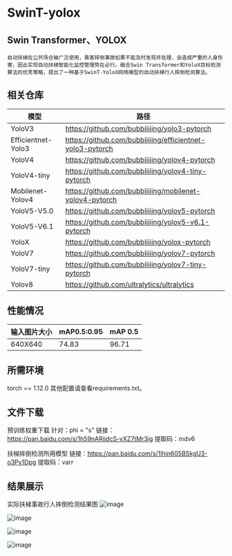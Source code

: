 # SwinT-yolox

Swin Transformer、YOLOX
----
    自动扶梯在公共场合被广泛使用，乘客摔倒事故如果不能及时发现并处理，会造成严重的人身伤害，因此实现自动扶梯智能化监控管理势在必行。融合Swin Transformer和YoloX目标检测算法的优秀策略，提出了一种基于SwinT-YoloX网络模型的自动扶梯行人摔倒检测算法。

相关仓库
----

 | 模型 | 路径 |
 | --- | --- |
 | YoloV3 | https://github.com/bubbliiiing/yolo3-pytorch |
 | Efficientnet-Yolo3 | https://github.com/bubbliiiing/efficientnet-yolo3-pytorch |
 | YoloV4	| https://github.com/bubbliiiing/yolov4-pytorch |
 | YoloV4-tiny | https://github.com/bubbliiiing/yolov4-tiny-pytorch |
 | Mobilenet-Yolov4 | https://github.com/bubbliiiing/mobilenet-yolov4-pytorch |
 | YoloV5-V5.0 | https://github.com/bubbliiiing/yolov5-pytorch |
 | YoloV5-V6.1 | https://github.com/bubbliiiing/yolov5-v6.1-pytorch |
 | YoloX | https://github.com/bubbliiiing/yolox-pytorch |
 | YoloV7 | https://github.com/bubbliiiing/yolov7-pytorch |
 | YoloV7-tiny | https://github.com/bubbliiiing/yolov7-tiny-pytorch |
 | Yolov8 | https://github.com/ultralytics/ultralytics |

性能情况
----
 
 | 输入图片大小 | mAP0.5:0.95 | mAP 0.5 |
 | --- | --- | --- |
 | 640X640 | 74.83 | 96.71 |
 
所需环境
---
torch == 1.12.0
其他配置请查看requirements.txt。

文件下载
----
预训练权重下载
针对：phi = "s"
链接：https://pan.baidu.com/s/1h59nARjjdcS-vXZ7tMr3jg 
提取码：mdv6

扶梯摔倒检测所用模型
链接：https://pan.baidu.com/s/1lhin605BSkgU3-o3Py1Dpg 
提取码：varr

结果展示
---
实际扶梯事故行人摔倒检测结果图
![image](https://github.com/LinYang-mak/SwinT-yolox/blob/main/result_img/%E5%9B%BE13-1.jpg)

![image](https://github.com/LinYang-mak/SwinT-yolox/blob/main/result_img/%E5%9B%BE13-2.jpg)

![image](https://github.com/LinYang-mak/SwinT-yolox/blob/main/result_img/%E5%9B%BE13-3.jpg)

![image](https://github.com/LinYang-mak/SwinT-yolox/blob/main/result_img/%E5%9B%BE13-4.jpg)




